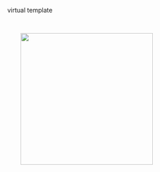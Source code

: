 virtual template

<div style="padding:30px">
<img src="https://raw.githubusercontent.com/lanjingling0510/blog/master/virtual_template/.github/1.png" width="300" />
</div>